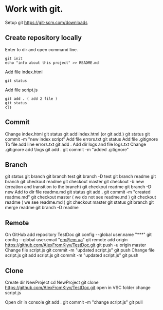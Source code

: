 # Work with git.

Setup git https://git-scm.com/downloads

## Create repository locally

Enter to dir and open command line.
```
git init
echo "info about this project" >> README.md
```
Add file index.html
```
git status
```
Add file script.js
```
git add . ( add 2 file )
git status
cls
```
## Commit

Change index.html
git status
git add index.html (or git add.)
git status
git commit -m "new index script"
Add file errors.txt
git status
Add file .gitignore
To file add line errors.txt
git add .
Add dir logs and file logs.txt
Change .gitignore add \logs
git add .
git commit -m "added .gitignore"

## Branch

git status
git branch
git branch test
git branch -D test
git branch readme
git branch
git checkout readme
git checkout master
git checkout -b new (creation and transition to the branch)
git checkout readme
git branch -D new
Add to dir file readme.md
git status
git add .
git commit -m "created readme.md"
git checkout master ( we do not see readme.md )
git checkout readme ( we see readme.md ) 
git checkout master
git status
git branch
git merge readme
git branch -D readme

## Remote

On GitHub add repository TestDoc
git config --global user.name "***"
git config --global user.email "em@em.ua"
git remote add origin https://github.com/AlexFromKiyv/TestDoc.git
git push -u origin master
Change file script.js
git commit -m "updated script.js"
git push
Change file script.js
git add script.js
git commit -m "updated script.js"
git push

## Clone

Create dir NewProject
cd NewProject
git clone https://github.com/AlexFromKiyv/TestDoc.git
open in VSC folder
change script.js

Open dir in console
git add .
git commit -m "change script.js"
git pull



